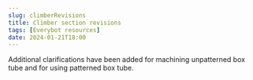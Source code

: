 ```yaml
---
slug: climberRevisions
title: Climber section revisions
tags: [Everybot resources]
date: 2024-01-21T18:00
---
```


Additional clarifications have been added for machining unpatterned box tube and for using patterned box tube.

<!-- truncate -->
